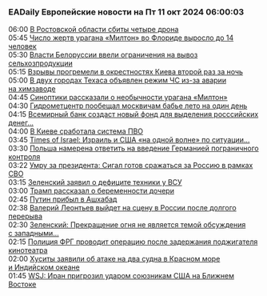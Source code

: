 <h3>EADaily Европейские новости на Пт 11 окт 2024 06:00:03</h3>
<div class="rss">
  <span class="smaller gray hspace">06:00</span>
  <a class="nodecor" href="https://eadaily.com/ru/news/2024/10/11/v-rostovskoy-oblasti-sbity-chetyre-drona">В Ростовской области сбиты четыре дрона</a>
</div>
<div class="rss">
  <span class="smaller gray hspace">05:45</span>
  <a class="nodecor" href="https://eadaily.com/ru/news/2024/10/11/chislo-zhertv-uragana-milton-vo-floride-vyroslo-do-14-chelovek">Число жертв урагана «Милтон» во Флориде выросло до 14 человек</a>
</div>
<div class="rss">
  <span class="smaller gray hspace">05:30</span>
  <a class="nodecor" href="https://eadaily.com/ru/news/2024/10/11/vlasti-belorussii-vveli-ogranicheniya-na-vyvoz-selhozprodukcii">Власти Белоруссии ввели ограничения на вывоз сельхозпродукции</a>
</div>
<div class="rss">
  <span class="smaller gray hspace">05:15</span>
  <a class="nodecor" href="https://eadaily.com/ru/news/2024/10/11/vzryvy-progremeli-v-okrestnostyah-kieva-vtoroy-raz-za-noch">Взрывы прогремели в окрестностях Киева второй раз за ночь</a>
</div>
<div class="rss">
  <span class="smaller gray hspace">05:00</span>
  <a class="nodecor" href="https://eadaily.com/ru/news/2024/10/11/v-dvuh-gorodah-tehasa-obyavlen-rezhim-chs-iz-za-avarii-na-himzavode">В двух городах Техаса объявлен режим ЧС из-за аварии на химзаводе</a>
</div>
<div class="rss">
  <span class="smaller gray hspace">04:45</span>
  <a class="nodecor" href="https://eadaily.com/ru/news/2024/10/11/sinoptiki-rasskazali-o-neobychnosti-uragana-milton">Синоптики рассказали о необычности урагана «Милтон»</a>
</div>
<div class="rss">
  <span class="smaller gray hspace">04:30</span>
  <a class="nodecor" href="https://eadaily.com/ru/news/2024/10/11/gidrometcentr-poobeshchal-moskvicham-babe-leto-na-odin-den">Гидрометцентр пообещал москвичам бабье лето на один день</a>
</div>
<div class="rss">
  <span class="smaller gray hspace">04:15</span>
  <a class="nodecor" href="https://eadaily.com/ru/news/2024/10/11/vsemirnyy-bank-sozdast-novyy-fond-dlya-vydeleniya-rosssiyskih-deneg-ukraine">Всемирный банк создаст новый фонд для выделения росссийских денег...</a>
</div>
<div class="rss">
  <span class="smaller gray hspace">04:00</span>
  <a class="nodecor" href="https://eadaily.com/ru/news/2024/10/11/v-kieve-srabotala-sistema-pvo">В Киеве сработала система ПВО</a>
</div>
<div class="rss">
  <span class="smaller gray hspace">03:45</span>
  <a class="nodecor" href="https://eadaily.com/ru/news/2024/10/11/times-of-israel-izrail-i-ssha-na-odnoy-volne-po-situacii-na-blizhnem-vostoke">Times of Israel: Израиль и США «на одной волне» по ситуации...</a>
</div>
<div class="rss">
  <span class="smaller gray hspace">03:30</span>
  <a class="nodecor" href="https://eadaily.com/ru/news/2024/10/11/polsha-namerena-otvetit-na-vvedenie-germaniey-pogranichnogo-kontrolya">Польша намерена ответить на введение Германией пограничного контроля</a>
</div>
<div class="rss">
  <span class="smaller gray hspace">03:22</span>
  <a class="nodecor" href="https://eadaily.com/ru/news/2024/10/11/umru-za-prezidenta-sigal-gotov-srazhatsya-za-rossiyu-v-ramkah-svo">Умру за президента: Сигал готов сражаться за Россию в рамках СВО</a>
</div>
<div class="rss">
  <span class="smaller gray hspace">03:15</span>
  <a class="nodecor" href="https://eadaily.com/ru/news/2024/10/11/zelenskiy-zayavil-o-deficite-tehniki-u-vsu">Зеленский заявил о дефиците техники у ВСУ</a>
</div>
<div class="rss">
  <span class="smaller gray hspace">03:00</span>
  <a class="nodecor" href="https://eadaily.com/ru/news/2024/10/11/tramp-rasskazal-o-beremennosti-docheri">Трамп рассказал о беременности дочери</a>
</div>
<div class="rss">
  <span class="smaller gray hspace">02:45</span>
  <a class="nodecor" href="https://eadaily.com/ru/news/2024/10/11/putin-pribyl-v-ashhabad">Путин прибыл в Ашхабад</a>
</div>
<div class="rss">
  <span class="smaller gray hspace">02:38</span>
  <a class="nodecor" href="https://eadaily.com/ru/news/2024/10/11/valeriy-leontev-vyydet-na-scenu-v-rossii-posle-dolgogo-pereryva">Валерий Леонтьев выйдет на сцену в России после долгого перерыва</a>
</div>
<div class="rss">
  <span class="smaller gray hspace">02:30</span>
  <a class="nodecor" href="https://eadaily.com/ru/news/2024/10/11/zelenskiy-prekrashchenie-ognya-ne-yavlyaetsya-temoy-obsuzhdeniya-s-zapadnymi-liderami">Зеленский: Прекращение огня не является темой обсуждения с западными...</a>
</div>
<div class="rss">
  <span class="smaller gray hspace">02:15</span>
  <a class="nodecor" href="https://eadaily.com/ru/news/2024/10/11/policiya-frg-provodit-operaciyu-posle-zaderzhaniya-podzhigatelya-kinoteatra">Полиция ФРГ проводит операцию после задержания поджигателя кинотеатра</a>
</div>
<div class="rss">
  <span class="smaller gray hspace">02:00</span>
  <a class="nodecor" href="https://eadaily.com/ru/news/2024/10/11/husity-zayavili-ob-atake-na-dva-sudna-v-krasnom-more-i-indiyskom-okeane">Хуситы заявили об атаке на два судна в Красном море и Индийском океане</a>
</div>
<div class="rss">
  <span class="smaller gray hspace">01:45</span>
  <a class="nodecor" href="https://eadaily.com/ru/news/2024/10/11/wsj-iran-prigrozil-udarom-soyuznikam-ssha-na-blizhnem-vostoke">WSJ: Иран пригрозил ударом союзникам США на Ближнем Востоке</a>
</div>